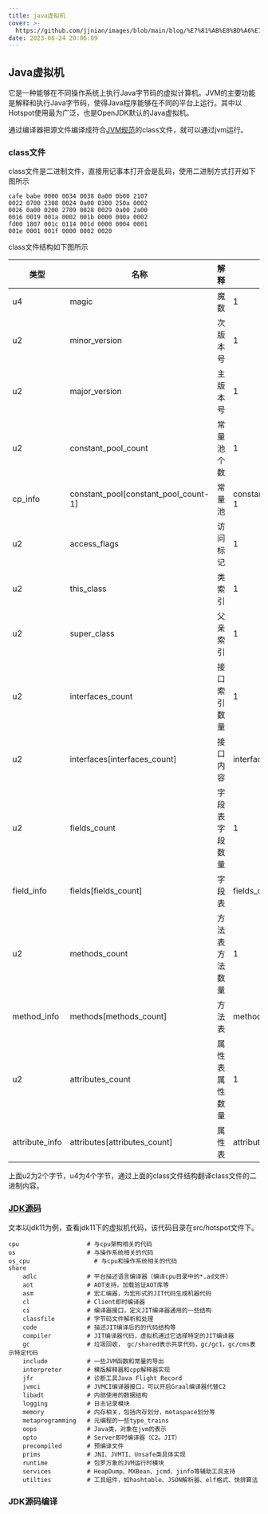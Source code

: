 ```yaml
---
title: java虚拟机
cover: >-
  https://github.com/jjnian/images/blob/main/blog/%E7%81%AB%E8%BD%A6%E7%AB%99.png?raw=true
date: 2023-06-24 20:06:09
---
```


## Java虚拟机

它是一种能够在不同操作系统上执行Java字节码的虚拟计算机。JVM的主要功能是解释和执行Java字节码，使得Java程序能够在不同的平台上运行。其中以Hotspot使用最为广泛，也是OpenJDK默认的Java虚拟机。

通过编译器把源文件编译成符合[JVM规范](https://docs.oracle.com/javase/specs/index.html)的class文件，就可以通过jvm运行。

### class文件

class文件是二进制文件，直接用记事本打开会是乱码，使用二进制方式打开如下图所示

```class
cafe babe 0000 0034 0038 0a00 0b00 2107
0022 0700 2308 0024 0a00 0300 250a 0002
0026 0a00 0200 2709 0028 0029 0a00 2a00
0016 0019 001a 0002 001b 0000 000a 0002
fd00 1807 001c 0114 001d 0000 0004 0001
001e 0001 001f 0000 0002 0020 
```

class文件结构如下图所示

| 类型           | 名称                                 | 解释           | 数量                  |
| -------------- | ------------------------------------ | -------------- | --------------------- |
| u4             | magic                                | 魔数           | 1                     |
| u2             | minor_version                        | 次版本号       | 1                     |
| u2             | major_version                        | 主版本号       | 1                     |
| u2             | constant_pool_count                  | 常量池个数     | 1                     |
| cp_info        | constant_pool[constant_pool_count-1] | 常量池         | constant_pool_count-1 |
| u2             | access_flags                         | 访问标记       | 1                     |
| u2             | this_class                           | 类索引         | 1                     |
| u2             | super_class                          | 父亲索引       | 1                     |
| u2             | interfaces_count                     | 接口索引数量   | 1                     |
| u2             | interfaces[interfaces_count]         | 接口内容       | interfaces_count      |
| u2             | fields_count                         | 字段表字段数量 | 1                     |
| field_info     | fields[fields_count]                 | 字段表         | fields_count          |
| u2             | methods_count                        | 方法表方法数量 | 1                     |
| method_info    | methods[methods_count]               | 方法表         | methods_count         |
| u2             | attributes_count                     | 属性表属性数量 | 1                     |
| attribute_info | attributes[attributes_count]         | 属性表         | attributes_count      |

上面u2为2个字节，u4为4个字节，通过上面的class文件结构翻译class文件的二进制内容。

### [JDK源码](https://github.com/openjdk/jdk)

文本以jdk11为例，查看jdk11下的虚拟机代码，该代码目录在src/hotspot文件下。

```shell
cpu                   # 与cpu架构相关的代码
os                    # 与操作系统相关的代码
os_cpu		            # 与cpu和操作系统相关的代码 
share
	adlc              # 平台描述语言编译器（编译cpu目录中的*.ad文件）
	aot               # AOT支持，加载验证AOT库等
	asm               # 宏汇编器，为宏形式的JIT代码生成机器代码 
	cl                # Client即时编译器   
	ci                # 编译器接口，定义JIT编译器通用的一些结构
	classfile         # 字节码文件解析和处理
	code              # 描述JIT编译后的的代码结构等
	compiler          # JIT编译器代码，虚拟机通过它选择特定的JIT编译器
	gc                # 垃圾回收， gc/shared表示共享代码，gc/gc1，gc/cms表示特定代码
	include           # 一些JVM函数和常量的导出
	interpreter       # 模版解释器和cpp解释器实现
	jfr               # 诊断工具Java Flight Record
	jvmci             # JVMCI编译器接口，可以开启Graal编译器代替C2
	libadt            # 内部使用的数据结构 
	logging           # 日志记录模块
	memory            # 内存相关，包括内存划分，metaspace划分等
	metaprogramming   # 元编程的一些type_trains
	oops              # Java类，对象在jvm的表示
	opto              # Server即时编译器（C2。JIT）
	precompiled       # 预编译文件
	prims             # JNI、JVMTI、Unsafe类具体实现
	runtime           # 包罗万象的JVM运行时模块
	services          # HeapDump、MXBean、jcmd、jinfo等辅助工具支持
	utilties          # 工具组件，如hashtable、JSON解析器、elf格式、快排算法
```

### JDK源码编译












